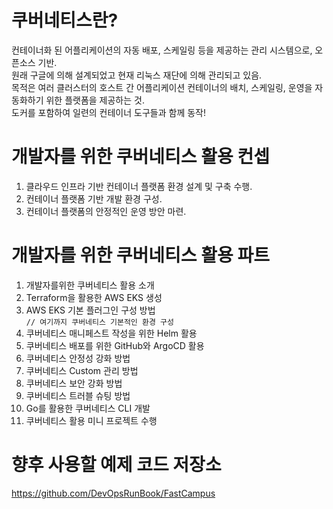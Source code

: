 # 쿠버네티스란?

컨테이너화 된 어플리케이션의 자동 배포, 스케일링 등을 제공하는 관리 시스템으로, 오픈소스 기반.  
원래 구글에 의해 설계되었고 현재 리눅스 재단에 의해 관리되고 있음.  
목적은 여러 클러스터의 호스트 간 어플리케이션 컨테이너의 배치, 스케일링, 운영을 자동화하기 위한 플랫폼을 제공하는 것.  
도커를 포함하여 일련의 컨테이너 도구들과 함께 동작!

# 개발자를 위한 쿠버네티스 활용 컨셉 

1. 클라우드 인프라 기반 컨테이너 플랫폼 환경 설계 및 구축 수행.
2. 컨테이너 플랫폼 기반 개발 환경 구성.
3. 컨테이너 플랫폼의 안정적인 운영 방안 마련.

# 개발자를 위한 쿠버네티스 활용 파트

1. 개발자를위한 쿠버네티스 활용 소개
2. Terraform을 활용한 AWS EKS 생성
3. AWS EKS 기본 플러그인 구성 방법  
`// 여기까지 쿠버네티스 기본적인 환경 구성`
4. 쿠버네티스 매니페스트 작성을 위한 Helm 활용
5. 쿠버네티스 배포를 위한 GitHub와 ArgoCD 활용
6. 쿠버네티스 안정성 강화 방법
7. 쿠버네티스 Custom 관리 방법
8. 쿠버네티스 보안 강화 방법
9. 쿠버네티스 트러블 슈팅 방법
10. Go를 활용한 쿠버네티스 CLI 개발
11. 쿠버네티스 활용 미니 프로젝트 수행

# 향후 사용할 예제 코드 저장소

https://github.com/DevOpsRunBook/FastCampus